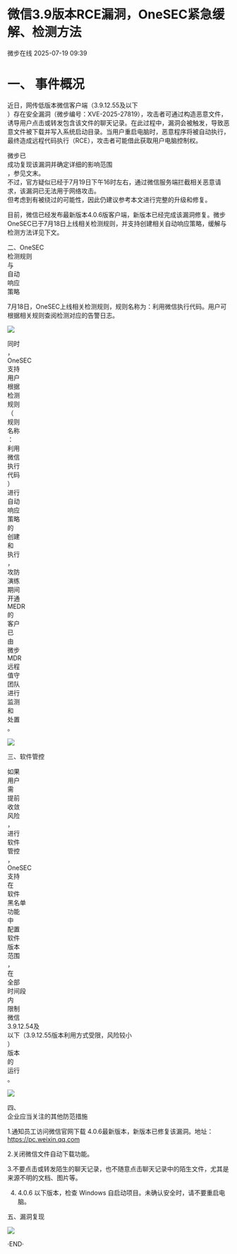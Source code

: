 #  微信3.9版本RCE漏洞，OneSEC紧急缓解、检测方法  
 微步在线   2025-07-19 09:39  
  
# 一、 事件概况  
  
近日，网传低版本微信客户端（3.9.12.55及以下  
）存在安全漏洞（微步编号：XVE-2025-27819），攻击者可通过构造恶意文件，诱导用户点击或转发包含该文件的聊天记录。在此过程中，漏洞会被触发，导致恶意文件被下载并写入系统启动目录。当用户重启电脑时，恶意程序将被自动执行，最终造成远程代码执行（RCE），攻击者可能借此获取用户电脑控制权。  
  
微步已  
成功复现该漏洞并确定详细的影响范围  
，参见文末。  
不过，官方疑似已经于7月19日下午16时左右，通过微信服务端拦截相关恶意请求，该漏洞已无法用于网络攻击。  
但考虑到有被绕过的可能性，因此仍建议参考本文进行完整的升级和修复。  
  
目前，微信已经发布最新版本4.0.6版客户端，新版本已经完成该漏洞修复。微步OneSEC已于7月18日上线相关检测规则，并支持创建相关自动响应策略，缓解与检测方法详见下文。  
  
二、OneSEC  
检测规则  
与  
自动  
响应  
策略  
  
7月18日，OneSEC上线相关检测规则，规则名称为：利用微信执行代码。用户可根据相关规则查阅检测对应的告警日志。  
  
![](https://mmbiz.qpic.cn/mmbiz_png/Yv6ic9zgr5hTsvKib9EronnibT5orSE29Ou9xJxggqcSXTzVHWsnibyyllUhUak59RjAbAJHTBhKWZXe1R8rM8ic2nA/640?wx_fmt=png&from=appmsg "")  
  
同时  
，  
OneSEC  
支持  
用户  
根据  
检测  
规则  
（  
规则  
名称  
：  
利用  
微信  
执行  
代码  
）  
进行  
自动  
响应  
策略  
的  
创建  
和  
执行  
，  
攻防  
演练  
期间  
开通  
MEDR  
的  
客户  
已  
由  
微步  
MDR  
远程  
值守  
团队  
进行  
监测  
和  
处置  
。  
  
![](https://mmbiz.qpic.cn/mmbiz_png/Yv6ic9zgr5hTsvKib9EronnibT5orSE29OuvlhdBTP5onzpWicicyJCt5wScfhZ7rdePNucON9xybLkd54WVxA9PHaQ/640?wx_fmt=png&from=appmsg "")  
  
三、软件管控  
  
如果  
用户  
需  
提前  
收敛  
风险  
，  
进行  
软件  
管控  
，  
OneSEC  
支持  
在  
软件  
黑名单  
功能  
中  
配置  
软件  
版本  
范围  
，  
在  
全部  
时间段  
内  
限制  
微信  
3.9.12.54及  
以下（3.9.12.55版本利用方式受限，风险较小  
）  
版本  
的  
运行  
。  
  
![](https://mmbiz.qpic.cn/mmbiz_png/Yv6ic9zgr5hTsvKib9EronnibT5orSE29OuDvwBUZ6iab7iaPexgPrJnxk3JFIop4fn6SFtrbByRO6OHjZyZgvRX3fw/640?wx_fmt=png&from=appmsg "")  
  
  
四、   
企业应当关注的其他防范措施  
  
1.通知员工访问微信官网下载 4.0.6最新版本，新版本已修复该漏洞。地址：https://pc.weixin.qq.com  
  
2.关闭微信文件自动下载功能。  
  
3.不要点击或转发陌生的聊天记录，也不随意点击聊天记录中的陌生文件，尤其是来源不明的文档、图片等。  
  
4. 4.0.6 以下版本，检查 Windows 自启动项目。未确认安全时，请不要重启电脑。  
  
五、漏洞复现  
  
![](https://mmbiz.qpic.cn/mmbiz_png/Yv6ic9zgr5hTsvKib9EronnibT5orSE29Ouhp3nPy2Rc69oMVEWSTHyAuqnDrsibDJiayq4VNND62SucjZQhxfY3SiaQ/640?wx_fmt=png&from=appmsg "")  
  
  
·END·  
  
   
  
  
[](https://mp.weixin.qq.com/s?__biz=MzI5NjA0NjI5MQ==&mid=2650184178&idx=1&sn=42c6b4bb8e2a1d95c686725b2159bc97&scene=21#wechat_redirect)  
  
